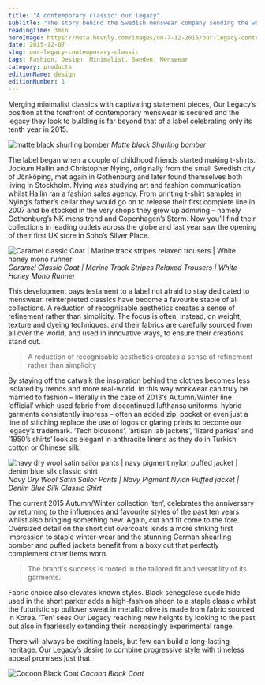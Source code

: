 ```yaml
---
title: "A contemporary classic: our legacy"
subTitle: "The story behind the Swedish menswear company sending the world into Stockholm syndrome"
readingTime: 3min
heroImage: https://meta.hevnly.com/images/on-7-12-2015/our-legacy-contemporary-classic-our-legacy-hero.jpg
date: 2015-12-07
slug: our-legacy-contemporary-classic
tags: Fashion, Design, Minimalist, Sweden, Menswear
category: products
editionName: design
editionNumber: 1
---
```


Merging minimalist classics with captivating statement pieces, Our Legacy’s position at the forefront of contemporary menswear is secured and the legacy they look to building is far beyond that of a label celebrating only its tenth year in 2015.

![matte black shurling bomber](https://meta.hevnly.com/images/on-7-12-2015/our-legacy-contemporary-classic-matte-bomber.jpg)
*Matte black Shurling bomber*

The label began when a couple of childhood friends started making t-shirts. Jockum Hallin and Christopher Nying, originally from the small Swedish city of Jönköping, met again in Gothenburg and later found themselves both living in Stockholm. Nying was studying art and fashion communication whilst Hallin ran a fashion sales agency. From printing t-shirt samples in Nying’s father’s cellar they would go on to release their first complete line in 2007 and be stocked in the very shops they grew up admiring – namely Gothenburg’s NK mens trend and Copenhagen’s Storm. Now you’ll find their collections in leading outlets across the globe and last year saw the opening of their first UK store in Soho’s Silver Place.

![Caramel classic Coat | Marine track stripes relaxed trousers | White honey mono runner](https://meta.hevnly.com/images/on-7-12-2015/our-legacy-contemporary-classic-caramel-classic.jpg)
*Caramel Classic Coat | Marine Track Stripes Relaxed Trousers | White Honey Mono Runner*

This development pays testament to a label not afraid to stay dedicated to menswear. reinterpreted classics have become a favourite staple of all collections. A reduction of recognisable aesthetics creates a sense of refinement rather than simplicity. The focus is often, instead, on weight, texture and dyeing techniques. and their fabrics are carefully sourced from all over the world, and used in innovative ways, to ensure their creations stand out.

 >A reduction of recognisable aesthetics creates a sense of refinement rather than simplicity

By staying off the catwalk the inspiration behind the clothes becomes less isolated by trends and more real-world. In this way workwear can truly be married to fashion – literally in the case of 2013‘s Autumn/Winter line ‘official’ which used fabric from discontinued lufthansa uniforms. hybrid garments consistently impress – often an added zip, pocket or even just a line of stitching replace the use of logos or glaring prints to become our legacy’s trademark. ‘Tech blousons’, ‘artisan lab jackets’, ‘lizard parkas’ and ‘1950’s shirts’ look as elegant in anthracite linens as they do in Turkish cotton or Chinese silk.

![navy dry wool satin sailor pants | navy pigment nylon puffed jacket | denim blue silk classic shirt](https://meta.hevnly.com/images/on-7-12-2015/our-legacy-contemporary-classic-navy-look.jpg)
*Navy Dry Wool Satin Sailor Pants | Navy Pigment Nylon Puffed jacket | Denim Blue Silk Classic Shirt*

The current 2015 Autumn/Winter collection ‘ten’, celebrates the anniversary by returning to the influences and favourite styles of the past ten years whilst also bringing something new. Again, cut and fit come to the fore. Oversized detail on the short cut overcoats lends a more striking first impression to staple winter-wear and the stunning German shearling bomber and puffed jackets benefit from a boxy cut that perfectly complement other items worn.

>The brand's success is rooted in the tailored fit and versatility of its garments.

Fabric choice also elevates known styles. Black senegalese suede hide used in the short parker adds a high-fashion sheen to a staple classic whilst the futuristic sp pullover sweat in metallic olive is made from fabric sourced in Korea. ‘Ten’ sees Our Legacy reaching new heights by looking to the past but also in fearlessly extending their increasingly experimental range.

There will always be exciting labels, but few can build a long-lasting heritage. Our Legacy’s desire to combine progressive style with timeless appeal promises just that.

![Cocoon Black Coat](https://meta.hevnly.com/images/on-7-12-2015/our-legacy-contemporary-classic-our-legacy-footer.jpg)
*Cocoon Black Coat*
